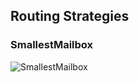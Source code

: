 ## Routing Strategies

### SmallestMailbox

![SmallestMailbox](http://getakka.net/images/SmallestMailbox.png)

